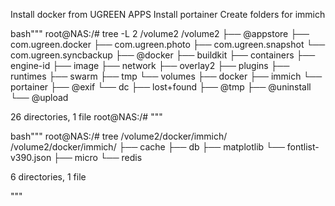 Install docker from UGREEN APPS
Install portainer
Create folders for immich

bash"""
root@NAS:/# tree -L 2 /volume2
/volume2
├── @appstore
   ├── com.ugreen.docker
   ├── com.ugreen.photo
   ├── com.ugreen.snapshot
   └── com.ugreen.syncbackup
├── @docker
   ├── buildkit
   ├── containers
   ├── engine-id
   ├── image
   ├── network
   ├── overlay2
   ├── plugins
   ├── runtimes
   ├── swarm
   ├── tmp
   └── volumes
├── docker
   ├── immich
   └── portainer
├── @exif
   └── dc
├── lost+found
├── @tmp
├── @uninstall
└── @upload

26 directories, 1 file
root@NAS:/#
"""

bash"""
root@NAS:/# tree  /volume2/docker/immich/
/volume2/docker/immich/
├── cache
├── db
├── matplotlib
   └── fontlist-v390.json
├── micro
└── redis

6 directories, 1 file

"""
